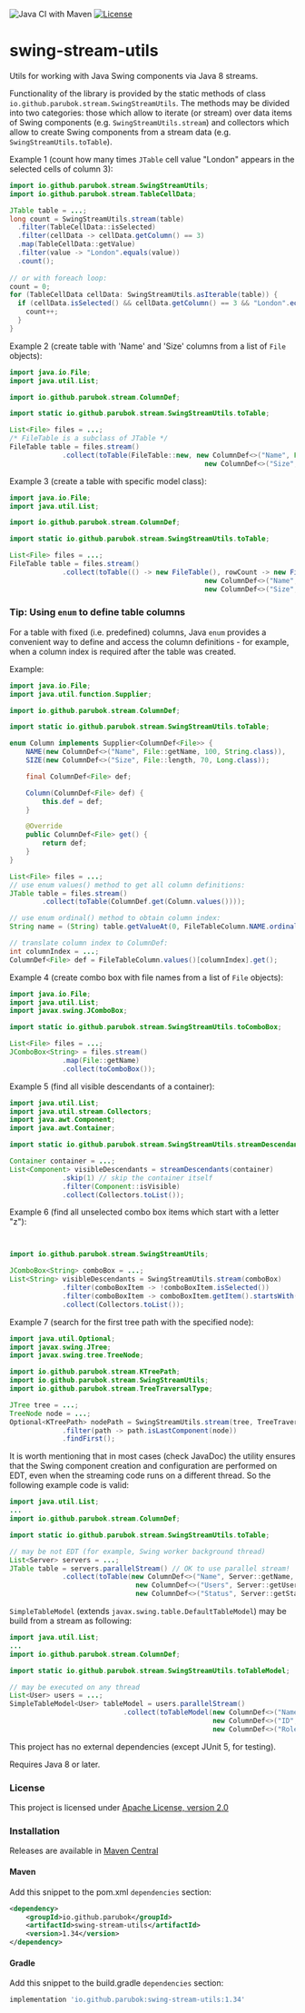 ![Java CI with Maven](https://github.com/parubok/table-stream-utils/workflows/Java%20CI%20with%20Maven/badge.svg)
[![License](https://img.shields.io/badge/License-Apache%202.0-blue.svg)](https://github.com/parubok/table-stream-utils/blob/master/LICENSE)

# swing-stream-utils
Utils for working with Java Swing components via Java 8 streams.

Functionality of the library is provided by the static methods of class `io.github.parubok.stream.SwingStreamUtils`.
The methods may be divided into two categories: those which allow to iterate (or stream) over data items of Swing components 
(e.g. `SwingStreamUtils.stream`) and collectors which allow to create Swing components from a stream data (e.g. `SwingStreamUtils.toTable`).

Example 1 (count how many times `JTable` cell value "London" appears in the selected cells of column 3):
```java
import io.github.parubok.stream.SwingStreamUtils;
import io.github.parubok.stream.TableCellData;

JTable table = ...;
long count = SwingStreamUtils.stream(table)
  .filter(TableCellData::isSelected)
  .filter(cellData -> cellData.getColumn() == 3)
  .map(TableCellData::getValue)
  .filter(value -> "London".equals(value))
  .count();
  
// or with foreach loop:
count = 0;
for (TableCellData cellData: SwingStreamUtils.asIterable(table)) {
  if (cellData.isSelected() && cellData.getColumn() == 3 && "London".equals(cellData.getValue())) {
    count++;
  }
}
```

Example 2 (create table with 'Name' and 'Size' columns from a list of `File` objects):
```java
import java.io.File;
import java.util.List;

import io.github.parubok.stream.ColumnDef;

import static io.github.parubok.stream.SwingStreamUtils.toTable;

List<File> files = ...;
/* FileTable is a subclass of JTable */
FileTable table = files.stream()
             .collect(toTable(FileTable::new, new ColumnDef<>("Name", File::getName, 100, String.class), 
                                                new ColumnDef<>("Size", File::length, 70, Long.class)));
```

Example 3 (create a table with specific model class):
```java
import java.io.File;
import java.util.List;

import io.github.parubok.stream.ColumnDef;

import static io.github.parubok.stream.SwingStreamUtils.toTable;

List<File> files = ...;
FileTable table = files.stream()
             .collect(toTable(() -> new FileTable(), rowCount -> new FileTableModel(rowCount), 
                                                new ColumnDef<>("Name", File::getName, 100, String.class), 
                                                new ColumnDef<>("Size", File::length, 70, Long.class)));
```

### Tip: Using `enum` to define table columns
For a table with fixed (i.e. predefined) columns, Java `enum` provides a convenient way to define and access the column 
definitions - for example, when a column index is required after the table was created.

Example:
```java
import java.io.File;
import java.util.function.Supplier;

import io.github.parubok.stream.ColumnDef;

import static io.github.parubok.stream.SwingStreamUtils.toTable;

enum Column implements Supplier<ColumnDef<File>> {
    NAME(new ColumnDef<>("Name", File::getName, 100, String.class)),
    SIZE(new ColumnDef<>("Size", File::length, 70, Long.class));

    final ColumnDef<File> def;

    Column(ColumnDef<File> def) {
        this.def = def;
    }

    @Override
    public ColumnDef<File> get() {
        return def;
    }
}

List<File> files = ...;
// use enum values() method to get all column definitions:
JTable table = files.stream()
        .collect(toTable(ColumnDef.get(Column.values())));

// use enum ordinal() method to obtain column index:
String name = (String) table.getValueAt(0, FileTableColumn.NAME.ordinal());

// translate column index to ColumnDef:
int columnIndex = ...;
ColumnDef<File> def = FileTableColumn.values()[columnIndex].get();
```

Example 4 (create combo box with file names from a list of `File` objects):
```java
import java.io.File;
import java.util.List;
import javax.swing.JComboBox;

import static io.github.parubok.stream.SwingStreamUtils.toComboBox;

List<File> files = ...;
JComboBox<String> = files.stream()
             .map(File::getName)
             .collect(toComboBox());
```

Example 5 (find all visible descendants of a container):
```java
import java.util.List;
import java.util.stream.Collectors;
import java.awt.Component;
import java.awt.Container;

import static io.github.parubok.stream.SwingStreamUtils.streamDescendants;

Container container = ...;
List<Component> visibleDescendants = streamDescendants(container)
             .skip(1) // skip the container itself
             .filter(Component::isVisible)
             .collect(Collectors.toList());
```

Example 6 (find all unselected combo box items which start with a letter "z"):
```java


import io.github.parubok.stream.SwingStreamUtils;

JComboBox<String> comboBox = ...;
List<String> visibleDescendants = SwingStreamUtils.stream(comboBox)
             .filter(comboBoxItem -> !comboBoxItem.isSelected())
             .filter(comboBoxItem -> comboBoxItem.getItem().startsWith("z"))
             .collect(Collectors.toList());
```

Example 7 (search for the first tree path with the specified node):
```java
import java.util.Optional;
import javax.swing.JTree;
import javax.swing.tree.TreeNode;

import io.github.parubok.stream.KTreePath;
import io.github.parubok.stream.SwingStreamUtils;
import io.github.parubok.stream.TreeTraversalType;

JTree tree = ...;
TreeNode node = ...;
Optional<KTreePath> nodePath = SwingStreamUtils.stream(tree, TreeTraversalType.PRE_ORDER)
             .filter(path -> path.isLastComponent(node))
             .findFirst();
```

It is worth mentioning that in most cases (check JavaDoc) the utility ensures that the Swing component creation and configuration are performed on EDT, even when the streaming code runs on a different thread. So the following example code is valid:
```java
import java.util.List;
...
import io.github.parubok.stream.ColumnDef;

import static io.github.parubok.stream.SwingStreamUtils.toTable;

// may be not EDT (for example, Swing worker background thread)
List<Server> servers = ...;
JTable table = servers.parallelStream() // OK to use parallel stream!
             .collect(toTable(new ColumnDef<>("Name", Server::getName, 100, String.class),
                               new ColumnDef<>("Users", Server::getUserCount, 50, Integer.class),
                               new ColumnDef<>("Status", Server::getStatus, 200, String.class));
```

`SimpleTableModel` (extends `javax.swing.table.DefaultTableModel`) may be build from a stream as following:
```java
import java.util.List;
...
import io.github.parubok.stream.ColumnDef;

import static io.github.parubok.stream.SwingStreamUtils.toTableModel;

// may be executed on any thread
List<User> users = ...;
SimpleTableModel<User> tableModel = users.parallelStream()
                            .collect(toTableModel(new ColumnDef<>("Name", User::getName, 100, String.class),
                                                  new ColumnDef<>("ID", User::getID, 50, Long.class),
                                                  new ColumnDef<>("Role", User::getRole, 200, String.class));
```

This project has no external dependencies (except JUnit 5, for testing).

Requires Java 8 or later.

### License

This project is licensed under [Apache License, version 2.0](https://www.apache.org/licenses/LICENSE-2.0)

### Installation

Releases are available in [Maven Central](https://repo1.maven.org/maven2/io/github/parubok/swing-stream-utils/)

#### Maven

Add this snippet to the pom.xml `dependencies` section:

```xml
<dependency>
    <groupId>io.github.parubok</groupId>
    <artifactId>swing-stream-utils</artifactId>
    <version>1.34</version>
</dependency>
```

#### Gradle

Add this snippet to the build.gradle `dependencies` section:

```groovy
implementation 'io.github.parubok:swing-stream-utils:1.34'
```
